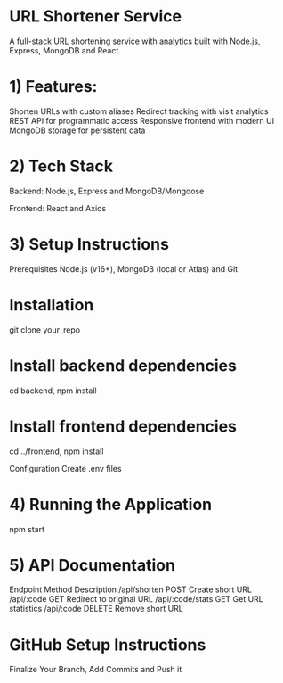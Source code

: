 # URL Shortener Service

A full-stack URL shortening service with analytics built with Node.js, Express, MongoDB and React.

# 1) Features:
Shorten URLs with custom aliases
Redirect tracking with visit analytics
REST API for programmatic access
Responsive frontend with modern UI
MongoDB storage for persistent data

# 2) Tech Stack
Backend:
Node.js,
Express and
MongoDB/Mongoose

Frontend:
React and
Axios

# 3) Setup Instructions
Prerequisites
Node.js (v16+),
MongoDB (local or Atlas) and
Git

# Installation
git clone your_repo
# Install backend dependencies
cd backend, 
npm install
# Install frontend dependencies
cd ../frontend, 
npm install

Configuration
Create .env files

# 4) Running the Application
npm start

# 5) API Documentation
Endpoint	     Method	Description
/api/shorten	 POST	Create short URL
/api/:code	     GET	Redirect to original URL
/api/:code/stats GET	Get URL statistics
/api/:code	     DELETE	Remove short URL

# GitHub Setup Instructions
Finalize Your Branch,
Add Commits and
Push it

